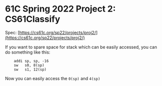 # 61C Spring 2022 Project 2: CS61Classify

Spec: [https://cs61c.org/sp22/projects/proj2/](https://cs61c.org/sp22/projects/proj2/)



If you want to spare space for stack which can be easily accessed, you can do something like this:

```risc-v
    addi sp, sp, -16
    sw   s0, 8(sp)
    sw   s1, 12(sp)
```

Now you can easily access the `0(sp)` and `4(sp)`